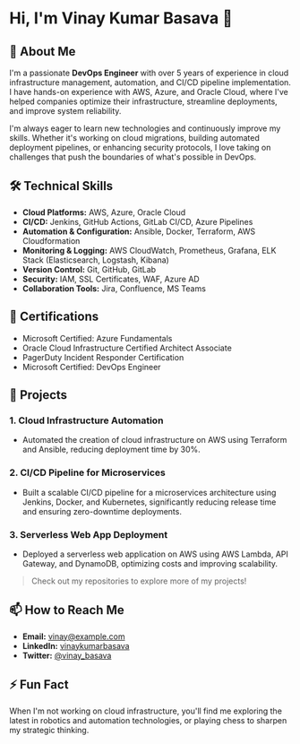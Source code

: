 # Hi, I'm Vinay Kumar Basava 👋

## 🚀 About Me
I'm a passionate **DevOps Engineer** with over 5 years of experience in cloud infrastructure management, automation, and CI/CD pipeline implementation. I have hands-on experience with AWS, Azure, and Oracle Cloud, where I've helped companies optimize their infrastructure, streamline deployments, and improve system reliability.

I'm always eager to learn new technologies and continuously improve my skills. Whether it's working on cloud migrations, building automated deployment pipelines, or enhancing security protocols, I love taking on challenges that push the boundaries of what's possible in DevOps.

## 🛠️ Technical Skills
- **Cloud Platforms:** AWS, Azure, Oracle Cloud
- **CI/CD:** Jenkins, GitHub Actions, GitLab CI/CD, Azure Pipelines
- **Automation & Configuration:** Ansible, Docker, Terraform, AWS Cloudformation
- **Monitoring & Logging:** AWS CloudWatch, Prometheus, Grafana, ELK Stack (Elasticsearch, Logstash, Kibana)
- **Version Control:** Git, GitHub, GitLab
- **Security:** IAM, SSL Certificates, WAF, Azure AD
- **Collaboration Tools:** Jira, Confluence, MS Teams

## 🌟 Certifications
- Microsoft Certified: Azure Fundamentals
- Oracle Cloud Infrastructure Certified Architect Associate
- PagerDuty Incident Responder Certification
- Microsoft Certified: DevOps Engineer

## 💼 Projects
### 1. **Cloud Infrastructure Automation**
   - Automated the creation of cloud infrastructure on AWS using Terraform and Ansible, reducing deployment time by 30%.

### 2. **CI/CD Pipeline for Microservices**
   - Built a scalable CI/CD pipeline for a microservices architecture using Jenkins, Docker, and Kubernetes, significantly reducing release time and ensuring zero-downtime deployments.

### 3. **Serverless Web App Deployment**
   - Deployed a serverless web application on AWS using AWS Lambda, API Gateway, and DynamoDB, optimizing costs and improving scalability.

> Check out my repositories to explore more of my projects!

## 📫 How to Reach Me
- **Email:** vinay@example.com
- **LinkedIn:** [vinaykumarbasava]([https://www.linkedin.com/in/vinay-kumar-basava/](https://www.linkedin.com/in/vinaykumarbasava/))
- **Twitter:** [@vinay_basava](https://twitter.com/vinay_basava)

## ⚡ Fun Fact
When I'm not working on cloud infrastructure, you'll find me exploring the latest in robotics and automation technologies, or playing chess to sharpen my strategic thinking.
